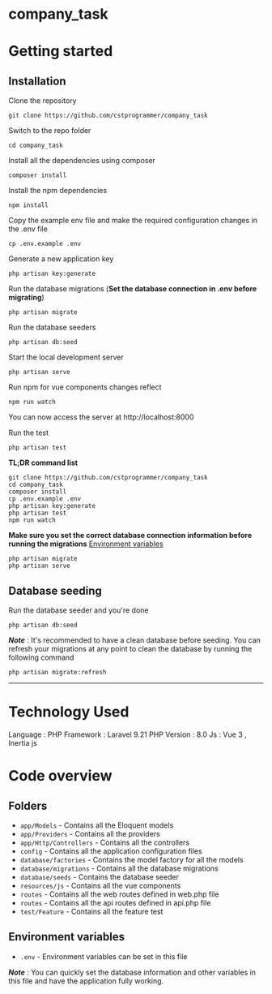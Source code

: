# company_task

# Getting started

## Installation

Clone the repository

    git clone https://github.com/cstprogrammer/company_task

Switch to the repo folder

    cd company_task

Install all the dependencies using composer

    composer install

Install  the npm dependencies 

    npm install

Copy the example env file and make the required configuration changes in the .env file

    cp .env.example .env

Generate a new application key

    php artisan key:generate


Run the database migrations (**Set the database connection in .env before migrating**)

    php artisan migrate

Run the database seeders

    php artisan db:seed


Start the local development server

    php artisan serve

Run  npm for vue components changes reflect

    npm run watch 

You can now access the server at http://localhost:8000

Run the test

    php artisan test

**TL;DR command list**

    git clone https://github.com/cstprogrammer/company_task
    cd company_task
    composer install
    cp .env.example .env
    php artisan key:generate
    php artisan test
    npm run watch 

**Make sure you set the correct database connection information before running the migrations** [Environment variables](#environment-variables)

    php artisan migrate
    php artisan serve

## Database seeding

Run the database seeder and you're done

    php artisan db:seed

***Note*** : It's recommended to have a clean database before seeding. You can refresh your migrations at any point to clean the database by running the following command

    php artisan migrate:refresh


----------
# Technology Used

Language : PHP
Framework : Laravel 9.21
PHP Version : 8.0
Js : Vue 3 , Inertia js

# Code overview


## Folders

- `app/Models` - Contains all the Eloquent models
- `app/Providers` - Contains all the providers
- `app/Http/Controllers` - Contains all the  controllers
- `config` - Contains all the application configuration files
- `database/factories` - Contains the model factory for all the models
- `database/migrations` - Contains all the database migrations
- `database/seeds` - Contains the database seeder
- `resources/js` - Contains all the vue components
- `routes` - Contains all the  web routes defined in web.php file 
- `routes` - Contains all the api routes defined in api.php file 
- `test/Feature` - Contains all the feature test 

## Environment variables

- `.env` - Environment variables can be set in this file

***Note*** : You can quickly set the database information and other variables in this file and have the application fully working.

